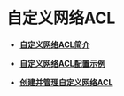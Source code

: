 # 自定义网络ACL<a name="bms_umn_0047"></a>

-   **[自定义网络ACL简介](自定义网络ACL简介.md)**  

-   **[自定义网络ACL配置示例](自定义网络ACL配置示例.md)**  

-   **[创建并管理自定义网络ACL](创建并管理自定义网络ACL.md)**  


